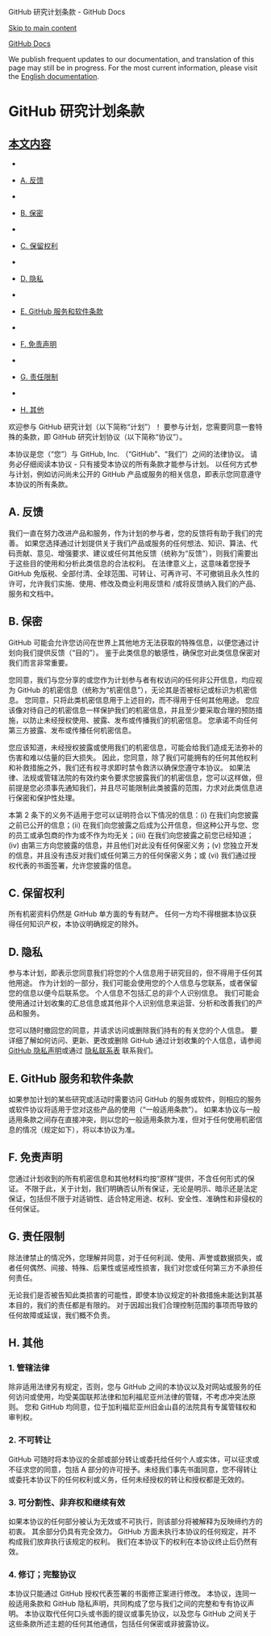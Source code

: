 GitHub 研究计划条款 - GitHub Docs

[Skip to main content](#main-content)

[](/cn)[GitHub Docs](/cn)

We publish frequent updates to our documentation, and translation of this page may still be in progress. For the most current information, please visit the [English documentation](/en).

GitHub 研究计划条款
==========

[本文内容](/site-policy/github-terms/github-research-program-terms#in-this-article)
----------

*
* [A. 反馈](#a-your-feedback)

*
* [B. 保密](#b-confidentiality)

*
* [C. 保留权利](#c-reservation-of-rights)

*
* [D. 隐私](#d-privacy)

*
* [E. GitHub 服务和软件条款](#e-github-services-and-software-terms)

*
* [F. 免责声明](#f-disclaimer-of-warranties)

*
* [G. 责任限制](#g-limitation-of-liability)

*
* [H. 其他](#h-miscellaneous)

欢迎参与 GitHub 研究计划（以下简称“计划”）！ 要参与计划，您需要同意一套特殊的条款，即 GitHub 研究计划协议（以下简称“协议”）。

本协议是您（“您”）与 GitHub, Inc. （“GitHub”、“我们”）之间的法律协议。 请务必仔细阅读本协议 - 只有接受本协议的所有条款才能参与计划。 以任何方式参与计划，例如访问尚未公开的 GitHub 产品或服务的相关信息，即表示您同意遵守本协议的所有条款。

[](#a-your-feedback)A. 反馈
----------

我们一直在努力改进产品和服务，作为计划的参与者，您的反馈将有助于我们的完善。 如果您选择通过计划提供关于我们产品或服务的任何想法、知识、算法、代码贡献、意见、增强要求、建议或任何其他反馈（统称为“反馈”），则我们需要出于这些目的使用和分析此类信息的合法权利。 在法律意义上，这意味着您授予 GitHub 免版税、全部付清、全球范围、可转让、可再许可、不可撤销且永久性的许可，允许我们实施、使用、修改及商业利用反馈和 /或将反馈纳入我们的产品、服务和文档中。

[](#b-confidentiality)B. 保密
----------

GitHub 可能会允许您访问在世界上其他地方无法获取的特殊信息，以便您通过计划向我们提供反馈（“目的”）。 鉴于此类信息的敏感性，确保您对此类信息保密对我们而言非常重要。

您同意，我们与您分享的或您作为计划参与者有权访问的任何非公开信息，均应视为 GitHub 的机密信息（统称为“机密信息”），无论其是否被标记或标识为机密信息。 您同意，只将此类机密信息用于上述目的，而不得用于任何其他用途。 您应该像对待自己的机密信息一样保护我们的机密信息，并且至少要采取合理的预防措施，以防止未经授权使用、披露、发布或传播我们的机密信息。 您承诺不向任何第三方披露、发布或传播任何机密信息。

您应该知道，未经授权披露或使用我们的机密信息，可能会给我们造成无法弥补的伤害和难以估量的巨大损失。 因此，您同意，除了我们可能拥有的任何其他权利和补救措施之外，我们还有权寻求即时禁令救济以确保您遵守本协议。 如果法律、法规或管辖法院的有效约束令要求您披露我们的机密信息，您可以这样做，但前提是您必须事先通知我们，并且尽可能限制此类披露的范围，力求对此类信息进行保密和保护性处理。

本第 2 条下的义务不适用于您可以证明符合以下情况的信息：(i) 在我们向您披露之前已公开的信息；(ii) 在我们向您披露之后成为公开信息，但这种公开与您、您的员工或承包商的作为或不作为均无关；(iii) 在我们向您披露之前您已经知道；(iv) 由第三方向您披露的信息，并且他们对此没有任何保密义务；(v) 您独立开发的信息，并且没有违反对我们或任何第三方的任何保密义务；或 (vi) 我们通过授权代表的书面签署，允许您披露的信息。

[](#c-reservation-of-rights)C. 保留权利
----------

所有机密资料仍然是 GitHub 单方面的专有财产。 任何一方均不得根据本协议获得任何知识产权，本协议明确规定的除外。

[](#d-privacy)D. 隐私
----------

参与本计划，即表示您同意我们将您的个人信息用于研究目的，但不得用于任何其他用途。 作为计划的一部分，我们可能会使用您的个人信息与您联系，或者保留您的信息以便今后联系您。 个人信息不包括汇总的非个人识别信息。 我们可能会使用通过计划收集的汇总信息或其他非个人识别信息来运营、分析和改善我们的产品和服务。

您可以随时撤回您的同意，并请求访问或删除我们持有的有关您的个人信息。 要详细了解如何访问、更新、更改或删除 GitHub 通过计划收集的个人信息，请参阅 [GitHub 隐私声明](/cn/articles/github-privacy-statement)或通过 [隐私联系表](https://github.com/contact/privacy) 联系我们。

[](#e-github-services-and-software-terms)E. GitHub 服务和软件条款
----------

如果参加计划的某些研究或活动时需要访问 GitHub 的服务或软件，则相应的服务或软件协议将适用于您对这些产品的使用（“一般适用条款”）。 如果本协议与一般适用条款之间存在直接冲突，则以您的一般适用条款为准，但对于任何使用机密信息的情况（规定如下），将以本协议为准。

[](#f-disclaimer-of-warranties)F. 免责声明
----------

您通过计划收到的所有机密信息和其他材料均按“原样”提供，不含任何形式的保证。 不限于此，关于计划，我们明确否认所有保证，无论是明示、暗示还是法定保证，包括但不限于对适销性、适合特定用途、权利、安全性、准确性和非侵权的任何保证。

[](#g-limitation-of-liability)G. 责任限制
----------

除法律禁止的情况外，您理解并同意，对于任何利润、使用、声誉或数据损失，或者任何偶然、间接、特殊、后果性或惩戒性损害，我们对您或任何第三方不承担任何责任。

无论我们是否被告知此类损害的可能性，即使本协议规定的补救措施未能达到其基本目的，我们的责任都是有限的。 对于因超出我们合理控制范围的事项而导致的任何故障或延误，我们概不负责。

[](#h-miscellaneous)H. 其他
----------

### [](#1-governing-law)1. 管辖法律 ###

除非适用法律另有规定，否则，您与 GitHub 之间的本协议以及对网站或服务的任何访问或使用，均受美国联邦法律和加利福尼亚州法律的管辖，不考虑冲突法原则。 您和 GitHub 均同意，位于加利福尼亚州旧金山县的法院具有专属管辖权和审判权。

### [](#2-non-assignability)2. 不可转让 ###

GitHub 可随时将本协议的全部或部分转让或委托给任何个人或实体，可以征求或不征求您的同意，包括 A 部分的许可授予。未经我们事先书面同意，您不得转让或委托本协议下的任何权利或义务，任何未经授权的转让和授权都是无效的。

### [](#3-severability-no-waiver-and-survival)3. 可分割性、非弃权和继续有效 ###

如果本协议的任何部分被认为无效或不可执行，则该部分将被解释为反映缔约方的初衷。 其余部分仍具有完全效力。 GitHub 方面未执行本协议的任何规定，并不构成我们放弃执行该规定的权利。 我们在本协议下的权利在本协议终止后仍然有效。

### [](#4-amendments-complete-agreement)4. 修订；完整协议 ###

本协议只能通过 GitHub 授权代表签署的书面修正案进行修改。 本协议，连同一般适用条款和 GitHub 隐私声明，共同构成了您与我们之间的完整和专有协议声明。 本协议取代任何口头或书面的提议或事先协议，以及您与 GitHub 之间关于这些条款所述主题的任何其他通信，包括任何保密或非披露协议。
